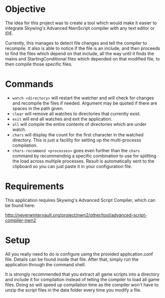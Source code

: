 # Objective
The idea for this project was to create a tool which would make it easier to 
integrate Skywing's Advanced NwnScript compiler with any text editor or IDE.

Currently, this manages to detect file changes and tell the compiler to 
recompile. It also is able to notice if the file is an include, and then 
proceeds to find the files which depend on that include, all the way until it 
finds the mains and StartingConditional files which depended on that modified 
file, to then compile those specific files.

# Commands
* `watch <directory>` will restart the watcher and will check for changes and 
recompile the files if needed. Argument may be quoted if there are spaces in the 
path given.
* `clear` will remove all watches to directories that currently exist.
* `exit` will end all watches and exit the application.
* `all` will compile the entire contents of directories which are under watch.
* `chars` will display the count for the first character in the watched 
directory. This is just a facility for setting up the multi-processs 
compilation.
* `chars-recommend <processes>` goes even further than the `chars` command by 
recommending a specific combination to use for splitting the load across 
multiple processes. Result is automatically sent to the clipboard so you can 
just paste it in your configuration file.

# Requirements
This application requires Skywing's Advanced Script Compiler, which can be found
here:

http://neverwintervault.org/project/nwn2/other/tool/advanced-script-compiler-nwn2

# Setup
All you really need to do is configure using the provided application.conf file. 
Details can be found inside that file. After that, simply run the application 
through the command shell. 

It is strongly recommended that you extract all game scripts into a directory 
and include it for compilation instead of telling the compiler to load all game 
files. Doing so will speed up compilation time as the compiler won't have to 
unzip the script files in the data folder every time you modify a file.